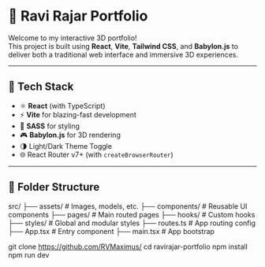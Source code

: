 # 🚀 Ravi Rajar Portfolio

Welcome to my interactive 3D portfolio!  
This project is built using **React**, **Vite**, **Tailwind CSS**, and **Babylon.js** to deliver both a traditional web interface and immersive 3D experiences.

---

## 🧩 Tech Stack

- ⚛️ **React** (with TypeScript)
- ⚡ **Vite** for blazing-fast development
- 🎨 **SASS** for styling
- 🎮 **Babylon.js** for 3D rendering
- 🌗 Light/Dark Theme Toggle
- 🌐 React Router v7+ (with `createBrowserRouter`)

---

## 📂 Folder Structure

src/
├── assets/ # Images, models, etc.
├── components/ # Reusable UI components
├── pages/ # Main routed pages
├── hooks/ # Custom hooks
├── styles/ # Global and modular styles
├── routes.ts # App routing config
├── App.tsx # Entry component
├── main.tsx # App bootstrap

git clone https://github.com/RVMaximus/
cd ravirajar-portfolio
npm install
npm run dev
